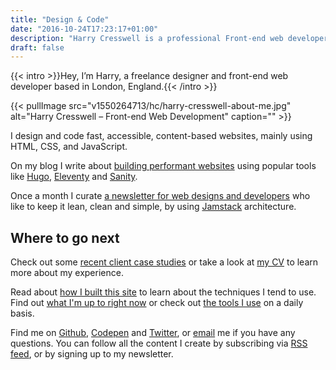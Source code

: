 ```yaml
---
title: "Design & Code"
date: "2016-10-24T17:23:17+01:00"
description: "Harry Cresswell is a professional Front-end web developer based in London, England. Read technical articles and notes on design and code."
draft: false
---
```


{{< intro >}}Hey, I’m Harry, a freelance designer and front-end web developer based in London, England.{{< /intro >}}

{{< pullImage src="v1550264713/hc/harry-cresswell-about-me.jpg" alt="Harry Cresswell – Front-end Web Development" caption="" >}}

I design and code fast, accessible, content-based websites, mainly using HTML, CSS, and JavaScript.

On my blog I write about [building performant websites](/writing/) using popular tools like [Hugo](/topics/hugo/), [Eleventy](/topics/eleventy/) and [Sanity](/topics/sanity/).

Once a month I curate [a newsletter for web designs and developers](/newsletter/) who like to keep it lean, clean and simple, by using [Jamstack](https://jamstack.org/) architecture.

## Where to go next

Check out some [recent client case studies](/topics/case-study/) or take a look at [my CV](pdf/harry-cresswell-cv-aug-21.pdf) to learn more about my experience.

Read about [how I built this site](/build/) to learn about the techniques I tend to use. Find out [what I'm up to right now](/now/) or check out [the tools I use](/uses/) on a daily basis.

Find me on [Github](https://github.com/harrycresswell), [Codepen](https://codepen.io/harrycresswell) and [Twitter](https://twitter.com/harrycresswell), or [email](mailto:studio@harrycresswell.com) me if you have any questions. You can follow all the content I create by subscribing via [RSS feed](/feeds/), or by signing up to my newsletter.